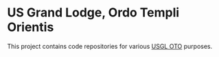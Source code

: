 # US Grand Lodge, Ordo Templi Orientis

This project contains code repositories for various [USGL OTO](https://oto-usa.org/) purposes.
